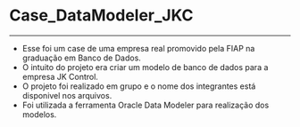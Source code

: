 # Case_DataModeler_JKC
---
* Esse foi um case de uma empresa real promovido pela FIAP na graduação em Banco de Dados.
* O intuito do projeto era criar um modelo de banco de dados para a empresa JK Control.
* O projeto foi realizado em grupo e o nome dos integrantes está disponivel nos arquivos.
* Foi utilizada a ferramenta Oracle Data Modeler para realização dos modelos.
